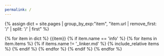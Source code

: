 ```yaml
---
permalink: /
---
```


{% assign dict = site.pages | group_by_exp:"item", "item.url | remove_first: '/' | split: '/' | first" %}

{% for item in dict %}
  {{item}}
  {% if item.name == 'info' %}
    {% for items in item.items %}
      {% if items.name != '\_linker.md' %}
        {% include_relative items %}
      {% endif %}
    {% endfor %}
  {% endif %}
{% endfor %}
